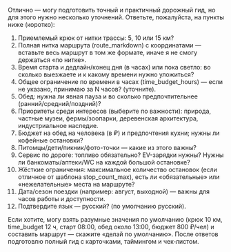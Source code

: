 Отлично — могу подготовить точный и практичный дорожный гид, но для этого нужно несколько уточнений. Ответьте, пожалуйста, на пункты ниже (коротко):

1) Приемлемый крюк от нитки трассы: 5, 10 или 15 км?  
2) Полная нитка маршрута (route_markdown) с координатами — вставьте весь маршрут в том же формате, иначе я не смогу держаться «по нитке».  
3) Время старта и дедлайн/конец дня (в часах) или пока светло: во сколько выезжаете и к какому времени нужно уложиться?  
4) Общее ограничение по времени в часах (time_budget_hours) — если не указано, принимаю за N часов? (уточните).  
5) Обед: нужна ли явная пауза и во сколько предпочтительнее (ранний/средний/поздний)?  
6) Приоритеты среди интересов (выберите по важности): природа, частные музеи, фермы/зоопарки, деревенская архитектура, индустриальное наследие.  
7) Бюджет на обед на человека (в ₽) и предпочтения кухни; нужны ли кофейные остановки?  
8) Питомцы/дети/пикник/фото-точки — какие из этого важны?  
9) Сервис по дороге: топливо обязательно? EV-зарядки нужны? Нужны ли банкоматы/аптеки/WC на каждой большой остановке?  
10) Жёсткие ограничения: максимальное количество остановок (если отличное от шаблона stop_count_max), есть ли «обязательные» или «нежелательные» места на маршруте?  
11) Дата/сезон поездки (например: август, выходной) — важны для часов работы и доступности.  
12) Подтвердите язык — русский? (по умолчанию русский).

Если хотите, могу взять разумные значения по умолчанию (крюк 10 км, time_budget 12 ч, старт 08:00, обед около 13:00, бюджет 800 ₽/чел) и составить маршрут — скажите «делай по умолчанию». После ответов подготовлю полный гид с карточками, таймингом и чек‑листом.